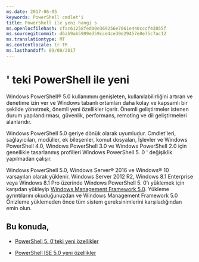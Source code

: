 ```yaml
---
ms.date: 2017-06-05
keywords: PowerShell cmdlet'i
title: PowerShell ile yeni hangi s
ms.openlocfilehash: cfac61258fed00e369256e7061e440cccf43055f
ms.sourcegitcommit: d6ab9ab5909ed59cce4ce30e29457e0e75c7ac12
ms.translationtype: MT
ms.contentlocale: tr-TR
ms.lasthandoff: 09/08/2017
---
```

# <a name="what39s-new-with-powershell"></a>&#39; teki PowerShell ile yeni
Windows PowerShell® 5.0 kullanımını genişleten, kullanılabilirliğini artıran ve denetime izin ver ve Windows tabanlı ortamları daha kolay ve kapsamlı bir şekilde yönetmek, önemli yeni özellikler içerir.  Önemli geliştirmeler istenen durum yapılandırması, güvenlik, performans, remoting ve dil geliştirmeleri alanlarıdır.

Windows PowerShell 5.0 geriye dönük olarak uyumludur. Cmdlet'leri, sağlayıcıları, modüller, ek bileşenler, komut dosyaları, İşlevler ve Windows PowerShell 4.0, Windows PowerShell 3.0 ve Windows PowerShell 2.0 için genellikle tasarlanmış profilleri Windows PowerShell 5. 0 ' değişiklik yapılmadan çalışır.

Windows PowerShell 5.0, Windows Server® 2016 ve Windows® 10 varsayılan olarak yüklenir. Windows Server 2012 R2, Windows 8.1 Enterprise veya Windows 8.1 Pro üzerinde Windows PowerShell 5. 0'ı yüklemek için karşıdan yükleyip [Windows Management Framework 5.0](https://go.microsoft.com/fwlink/?linkid=830436). Yükleme ayrıntılarını okuduğunuzdan ve Windows Management Framework 5.0 Önizleme yüklemeden önce tüm sistem gereksinimlerini karşıladığından emin olun.

## <a name="in-this-topic"></a>Bu konuda,

- [PowerShell 5. 0'teki yeni özellikler](What-s-New-in-Windows-PowerShell-50.md)

- [PowerShell ISE 5.0 yeni özellikler](What-s-New-in-the-PowerShell-50-ISE.md)

<!--
- New features in Windows PowerShell 4.0

- New features in Windows PowerShell 3.0
-->

